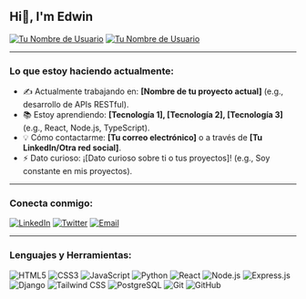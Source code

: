 ## Hi👋, I'm Edwin

[![Tu Nombre de Usuario](https://github-readme-stats.vercel.app/api/top-langs/?username=SaladDann&layout=compact&theme=dark)](https://github.com/SaladDann)
[![Tu Nombre de Usuario](https://github-readme-stats.vercel.app/api?username=SaladDann&show_icons=true&theme=dark&rank_icon=percentile)](https://github.com/SaladDann)

---

### Lo que estoy haciendo actualmente:

* ✍️ Actualmente trabajando en: **[Nombre de tu proyecto actual]** (e.g., desarrollo de APIs RESTful).
* 📚 Estoy aprendiendo: **[Tecnología 1], [Tecnología 2], [Tecnología 3]** (e.g., React, Node.js, TypeScript).
* 💡 Cómo contactarme: **[Tu correo electrónico]** o a través de **[Tu LinkedIn/Otra red social]**.
* ⚡ Dato curioso: ¡[Dato curioso sobre ti o tus proyectos]! (e.g., Soy constante en mis proyectos).

---

### Conecta conmigo:

[![LinkedIn](https://img.shields.io/badge/LinkedIn-0077B5?style=for-the-badge&logo=linkedin&logoColor=white)](https://www.linkedin.com/in/TU_PERFIL_DE_LINKEDIN/)
[![Twitter](https://img.shields.io/badge/Twitter-1DA1F2?style=for-the-badge&logo=twitter&logoColor=white)](https://twitter.com/TU_USUARIO_DE_TWITTER)
[![Email](https://img.shields.io/badge/Email-D14836?style=for-the-badge&logo=gmail&logoColor=white)](mailto:TU_CORREO_ELECTRONICO)

---

### Lenguajes y Herramientas:

<p align="left">
    <img src="https://img.shields.io/badge/HTML5-E34F26?style=for-the-badge&logo=html5&logoColor=white" alt="HTML5" />
    <img src="https://img.shields.io/badge/CSS3-1572B6?style=for-the-badge&logo=css3&logoColor=white" alt="CSS3" />
    <img src="https://img.shields.io/badge/JavaScript-F7DF1E?style=for-the-badge&logo=javascript&logoColor=black" alt="JavaScript" />
    <img src="https://img.shields.io/badge/Python-3776AB?style=for-the-badge&logo=python&logoColor=white" alt="Python" />
    <img src="https://img.shields.io/badge/React-20232A?style=for-the-badge&logo=react&logoColor=61DAFB" alt="React" />
    <img src="https://img.shields.io/badge/Node.js-339933?style=for-the-badge&logo=node.js&logoColor=white" alt="Node.js" />
    <img src="https://img.shields.io/badge/Express.js-000000?style=for-the-badge&logo=express&logoColor=white" alt="Express.js" />
    <img src="https://img.shields.io/badge/Django-092E20?style=for-the-badge&logo=django&logoColor=white" alt="Django" />
    <img src="https://img.shields.io/badge/Tailwind_CSS-38B2AC?style=for-the-badge&logo=tailwind-css&logoColor=white" alt="Tailwind CSS" />
    <img src="https://img.shields.io/badge/PostgreSQL-316192?style=for-the-badge&logo=postgresql&logoColor=white" alt="PostgreSQL" />
    <img src="https://img.shields.io/badge/Git-F05032?style=for-the-badge&logo=git&logoColor=white" alt="Git" />
    <img src="https://img.shields.io/badge/GitHub-181717?style=for-the-badge&logo=github&logoColor=white" alt="GitHub" />
    </p>

